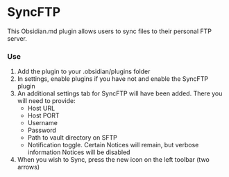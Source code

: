 # SyncFTP

This Obsidian.md plugin allows users to sync files to their personal FTP server.

### Use
1. Add the plugin to your .obsidian/plugins folder
2. In settings, enable plugins if you have not and enable the SyncFTP plugin
3. An additional settings tab for SyncFTP will have been added. There you will need to provide:
	- Host URL
	- Host PORT
	- Username
	- Password
	- Path to vault directory on SFTP
	- Notification toggle. Certain Notices will remain, but verbose information Notices will be disabled
4. When you wish to Sync, press the new icon on the left toolbar (two arrows)